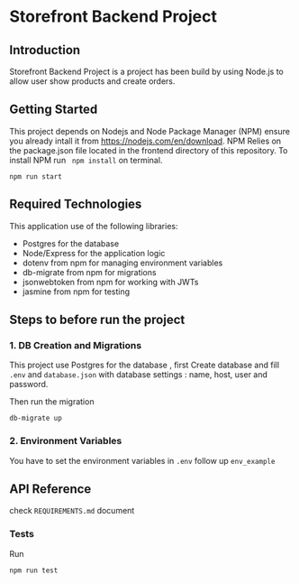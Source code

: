 # Storefront Backend Project

## Introduction
Storefront Backend Project is a project has been build by using Node.js to allow user show products and create orders.

## Getting Started

This project depends on Nodejs and Node Package Manager (NPM) ensure you already intall it from https://nodejs.com/en/download. NPM Relies on the package.json file located in the frontend directory of this repository. To install NPM run `
npm install` on terminal.

```
npm run start
```

## Required Technologies

This application use of the following libraries:
- Postgres for the database
- Node/Express for the application logic
- dotenv from npm for managing environment variables
- db-migrate from npm for migrations
- jsonwebtoken from npm for working with JWTs
- jasmine from npm for testing

## Steps to before run the project

### 1. DB Creation and Migrations

This project use Postgres for the database , first Create database and fill `.env` and `database.json` with database settings : name, host, user and password. 

Then run the migration 
```
db-migrate up
```

### 2. Environment Variables

You have to set the environment variables in `.env` follow up `env_example`

## API Reference

check `REQUIREMENTS.md` document

### Tests

Run 
```
npm run test
```